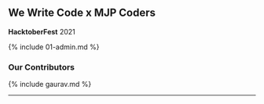 ## We Write Code x MJP Coders

**HacktoberFest** 2021

{% include 01-admin.md %}

### Our Contributors

{% include gaurav.md %}



---
